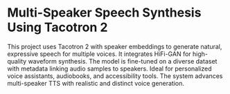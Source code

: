 # Multi-Speaker Speech Synthesis Using Tacotron 2

This project uses Tacotron 2 with speaker embeddings to generate natural, expressive speech for multiple voices. It integrates HiFi-GAN for high-quality waveform synthesis. The model is fine-tuned on a diverse dataset with metadata linking audio samples to speakers. Ideal for personalized voice assistants, audiobooks, and accessibility tools. The system advances multi-speaker TTS with realistic and distinct voice generation.
